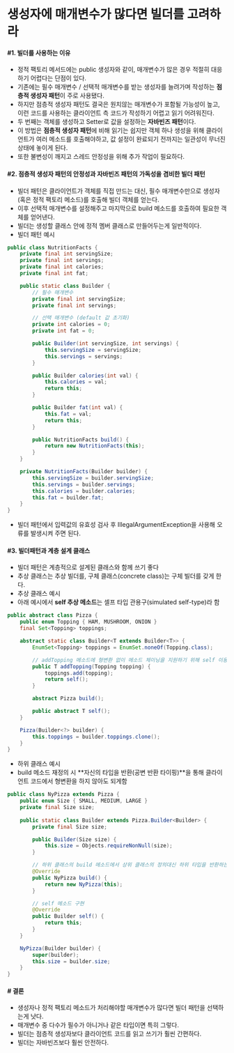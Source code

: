# 생성자에 매개변수가 많다면 빌더를 고려하라
#### \#1. 빌더를 사용하는 이유
- 정적 팩토리 메서드에는 public 생성자와 같이, 매개변수가 많은 경우 적절히 대응하기 어렵다는 단점이 있다.
- 기존에는 필수 매개변수 / 선택적 매개변수를 받는 생성자를 늘려가며 작성하는 **점층적 생성자 패턴**이 주로 사용됐다.
- 하지만 점층적 생성자 패턴도 결국은 원치않는 매개변수가 포함될 가능성이 높고, 이런 코드를 사용하는 클라이언트 측 코드가 작성하기 어렵고 읽기 어려워진다.
- 두 번째는 객체를 생성하고 Setter로 값을 설정하는 **자바빈즈 패턴**이다.
- 이 방법은 **점층적 생성자 패턴**에 비해 읽기는 쉽지만 객체 하나 생성을 위해 클라이언트가 여러 메소드를 호출해야하고, 값 설정이 완료되기 전까지는 일관성이 무너진 상태에 놓이게 된다.
- 또한 불변성이 깨지고 스레드 안정성을 위해 추가 작업이 필요하다.

#### \#2. 점층적 생성자 패턴의 안정성과 자바빈즈 패턴의 가독성을 겸비한 빌더 패턴
- 빌더 패턴은 클라이언트가 객체를 직접 만드는 대신, 필수 매개변수만으로 생성자(혹은 정적 팩토리 메소드)를 호출해 빌더 객체를 얻는다.
- 이후 선택적 매개변수를 설정해주고 마지막으로 build 메소드를 호출하여 필요한 객체를 얻어낸다.
- 빌더는 생성할 클래스 안에 정적 멤버 클래스로 만들어두는게 일반적이다.
- 빌더 패턴 예시
```java
public class NutritionFacts {
    private final int servingSize;
    private final int servings;
    private final int calories;
    private final int fat;

    public static class Builder {
        // 필수 매개변수
        private final int servingSize;
        private final int servings;

        // 선택 매개변수 (default 값 초기화)
        private int calories = 0;
        private int fat = 0;

        public Builder(int servingSize, int servings) {
            this.servingSize = servingSize;
            this.servings = servings;
        }

        public Builder calories(int val) {
            this.calories = val;
            return this;
        }

        public Builder fat(int val) {
            this.fat = val;
            return this;
        }        

        public NutritionFacts build() {
            return new NutritionFacts(this);
        }
    }

    private NutritionFacts(Builder builder) {
        this.servingSize = builder.servingSize;
        this.servings = builder.servings;
        this.calories = builder.calories;
        this.fat = builder.fat;
    }
}
```
- 빌더 패턴에서 입력값의 유효성 검사 후 IllegalArgumentException을 사용해 오류를 발생시켜 주면 된다.

#### \#3. 빌더패턴과 계층 설계 클래스
- 빌더 패턴은 계층적으로 설계된 클래스와 함께 쓰기 좋다
- 추상 클래스는 추상 빌더를, 구체 클래스(concrete class)는 구체 빌더를 갖게 한다.
- 추상 클래스 예시
- 아래 예시에서 **self 추상 메소드**는 셀프 타입 관용구(simulated self-type)라 함
```java
public abstract class Pizza {
    public enum Topping { HAM, MUSHROOM, ONION }
    final Set<Topping> toppings;

    abstract static class Builder<T extends Builder<T>> {
        EnumSet<Topping> toppings = EnumSet.noneOf(Topping.class);

        // addTopping 메소드에 형변환 없이 메소드 체이닝을 지원하기 위해 self 이용
        public T addTopping(Topping topping) {
            toppings.add(topping);
            return self();
        }

        abstract Pizza build();

        public abstract T self();
    }

    Pizza(Builder<?> builder) {
        this.toppings = builder.toppings.clone();
    }
}
```
- 하위 클래스 예시
- build 메소드 재정의 시 **자신의 타입을 반환(공변 반환 타이핑)**을 통해 클라이언트 코드에서 형변환을 하지 않아도 되게함
```java
public class NyPizza extends Pizza {
    public enum Size { SMALL, MEDIUM, LARGE }
    private final Size size;
    
    public static class Builder extends Pizza.Builder<Builder> {
        private final Size size;

        public Builder(Size size) {
            this.size = Objects.requireNonNull(size);
        }

        // 하위 클래스의 build 메소드에서 상위 클래스의 정의대신 하위 타입을 반환하는 것을 공변 반환 타이핑이라 함
        @Override
        public NyPizza build() {
            return new NyPizza(this);
        }

        // self 메소드 구현
        @Override
        public Builder self() {
            return this;
        }
    }

    NyPizza(Builder builder) {
        super(builder);
        this.size = builder.size;
    }
}
```

#### \# 결론
- 생성자나 정적 팩토리 메소드가 처리해야할 매개변수가 많다면 빌더 패턴을 선택하는게 낫다.
- 매개변수 중 다수가 필수가 아니거나 같은 타입이면 특히 그렇다.
- 빌더는 점층적 생성자보다 클라이언트 코드를 읽고 쓰기가 훨씬 간편하다.
- 빌더는 자바빈즈보다 훨씬 안전하다.